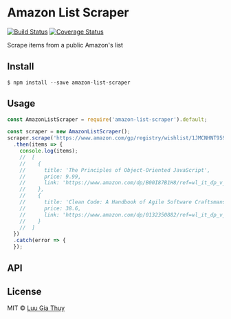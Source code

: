 # Amazon List Scraper
[![Build Status](https://travis-ci.org/luugiathuy/amazon-list-scraper.svg?branch=master)](https://travis-ci.org/luugiathuy/amazon-list-scraper) [![Coverage Status](https://coveralls.io/repos/luugiathuy/amazon-list-scraper/badge.svg?branch=master&service=github)](https://coveralls.io/github/luugiathuy/amazon-list-scraper?branch=master)

Scrape items from a public Amazon's list

## Install

```
$ npm install --save amazon-list-scraper
```

## Usage

```js
const AmazonListScraper = require('amazon-list-scraper').default;

const scraper = new AmazonListScraper();
scraper.scrape('https://www.amazon.com/gp/registry/wishlist/1JMCNHNT959X2')
  .then(items => {
    console.log(items);
    //  [
    //    { 
    //      title: 'The Principles of Object-Oriented JavaScript',
    //      price: 9.99,
    //      link: 'https://www.amazon.com/dp/B00I87B1H8/ref=wl_it_dp_v_nS_ttl/184-4221310-4664445?_encoding=UTF8&colid=1JMCNHNT959X2&coliid=I2ETH645CXBEGM'
    //    },
    //    { 
    //      title: 'Clean Code: A Handbook of Agile Software Craftsmanship',
    //      price: 38.6,
    //      link: 'https://www.amazon.com/dp/0132350882/ref=wl_it_dp_v_nS_ttl/184-4221310-4664445?_encoding=UTF8&colid=1JMCNHNT959X2&coliid=IDGP10KBLGRPV'
    //    } 
    //  ]
  })
  .catch(error => {
  });
```

## API

## License

MIT © [Luu Gia Thuy](http://luugiathuy.com)
